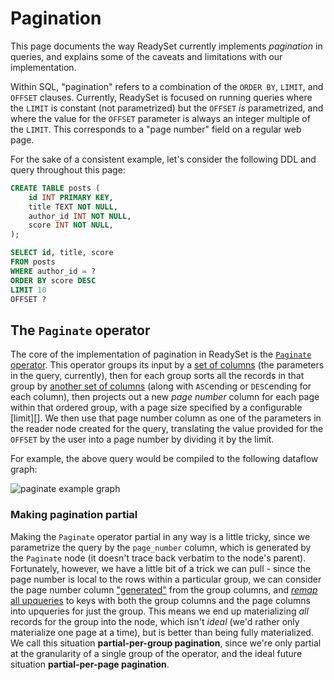 # Pagination

This page documents the way ReadySet currently implements *pagination* in
queries, and explains some of the caveats and limitations with our
implementation.

Within SQL, "pagination" refers to a combination of the `ORDER BY`, `LIMIT`, and
`OFFSET` clauses. Currently, ReadySet is focused on running queries where the
`LIMIT` is constant (not parametrized) but the `OFFSET` *is* parametrized, and
where the value for the `OFFSET` parameter is always an integer multiple of the
`LIMIT`. This corresponds to a "page number" field on a regular web page.

For the sake of a consistent example, let's consider the following DDL and query
throughout this page:

```sql
CREATE TABLE posts (
    id INT PRIMARY KEY,
    title TEXT NOT NULL,
    author_id INT NOT NULL,
    score INT NOT NULL,
);

SELECT id, title, score
FROM posts
WHERE author_id = ?
ORDER BY score DESC
LIMIT 10
OFFSET ?
```

## The `Paginate` operator

The core of the implementation of pagination in ReadySet is the [`Paginate`
operator][paginate]. This operator groups its input by a [set of
columns][group_by] (the parameters in the query, currently), then for each group
sorts all the records in that group by [another set of columns][order] (along
with `ASC`ending or `DESC`ending for each column), then projects out a new *page
number* column for each page within that ordered group, with a page size
specified by a configurable [limit][]. We then use that page number column as
one of the parameters in the reader node created for the query, translating the
value provided for the `OFFSET` by the user into a page number by dividing it by
the limit.

For example, the above query would be compiled to the following dataflow graph:

![paginate example graph](/images/paginate-example.png)

[paginate]: http://docs/rustdoc/noria_dataflow/ops/paginate/struct.Paginate.html
[`limit`]: http://docs/rustdoc/noria_dataflow/ops/paginate/struct.Paginate.html#structfield.limit
[group_by]: http://docs/rustdoc/noria_dataflow/ops/paginate/struct.Paginate.html#structfield.group_by
[order]: http://docs/rustdoc/noria_dataflow/ops/paginate/struct.Paginate.html#structfield.order

### Making pagination partial

Making the `Paginate` operator partial in any way is a little tricky, since we
parametrize the query by the `page_number` column, which is generated by the
`Paginate` node (it doesn't trace back verbatim to the node's parent).
Fortunately, however, we have a little bit of a trick we can pull - since the
page number is local to the rows within a particular group, we can consider the
page number column ["generated"][] from the group columns, and [*remap* all
upqueries][upquery-remapping] to keys with both the group columns and the page
columns into upqueries for just the group. This means we end up materializing
*all* records for the group into the node, which isn't *ideal* (we'd rather only
materialize one page at a time), but is better than being fully materialized. We
call this situation **partial-per-group pagination**, since we're only partial at
the granularity of a single group of the operator, and the ideal future
situation **partial-per-page pagination**.

["generated"]: http://docs/rustdoc/noria_dataflow/prelude/enum.ColumnSource.html#variant.GeneratedFromColumns
[upquery-remapping]: ./replay_paths.md#generated-columns-but-remapped
